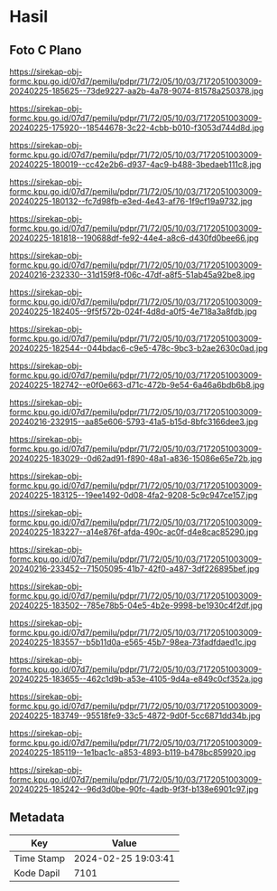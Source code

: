 # Hasil

## Foto C Plano

https://sirekap-obj-formc.kpu.go.id/07d7/pemilu/pdpr/71/72/05/10/03/7172051003009-20240225-185625--73de9227-aa2b-4a78-9074-81578a250378.jpg

https://sirekap-obj-formc.kpu.go.id/07d7/pemilu/pdpr/71/72/05/10/03/7172051003009-20240225-175920--18544678-3c22-4cbb-b010-f3053d744d8d.jpg

https://sirekap-obj-formc.kpu.go.id/07d7/pemilu/pdpr/71/72/05/10/03/7172051003009-20240225-180019--cc42e2b6-d937-4ac9-b488-3bedaeb111c8.jpg

https://sirekap-obj-formc.kpu.go.id/07d7/pemilu/pdpr/71/72/05/10/03/7172051003009-20240225-180132--fc7d98fb-e3ed-4e43-af76-1f9cf19a9732.jpg

https://sirekap-obj-formc.kpu.go.id/07d7/pemilu/pdpr/71/72/05/10/03/7172051003009-20240225-181818--190688df-fe92-44e4-a8c6-d430fd0bee66.jpg

https://sirekap-obj-formc.kpu.go.id/07d7/pemilu/pdpr/71/72/05/10/03/7172051003009-20240216-232330--31d159f8-f06c-47df-a8f5-51ab45a92be8.jpg

https://sirekap-obj-formc.kpu.go.id/07d7/pemilu/pdpr/71/72/05/10/03/7172051003009-20240225-182405--9f5f572b-024f-4d8d-a0f5-4e718a3a8fdb.jpg

https://sirekap-obj-formc.kpu.go.id/07d7/pemilu/pdpr/71/72/05/10/03/7172051003009-20240225-182544--044bdac6-c9e5-478c-9bc3-b2ae2630c0ad.jpg

https://sirekap-obj-formc.kpu.go.id/07d7/pemilu/pdpr/71/72/05/10/03/7172051003009-20240225-182742--e0f0e663-d71c-472b-9e54-6a46a6bdb6b8.jpg

https://sirekap-obj-formc.kpu.go.id/07d7/pemilu/pdpr/71/72/05/10/03/7172051003009-20240216-232915--aa85e606-5793-41a5-b15d-8bfc3166dee3.jpg

https://sirekap-obj-formc.kpu.go.id/07d7/pemilu/pdpr/71/72/05/10/03/7172051003009-20240225-183029--0d62ad91-f890-48a1-a836-15086e65e72b.jpg

https://sirekap-obj-formc.kpu.go.id/07d7/pemilu/pdpr/71/72/05/10/03/7172051003009-20240225-183125--19ee1492-0d08-4fa2-9208-5c9c947ce157.jpg

https://sirekap-obj-formc.kpu.go.id/07d7/pemilu/pdpr/71/72/05/10/03/7172051003009-20240225-183227--a14e876f-afda-490c-ac0f-d4e8cac85290.jpg

https://sirekap-obj-formc.kpu.go.id/07d7/pemilu/pdpr/71/72/05/10/03/7172051003009-20240216-233452--71505095-41b7-42f0-a487-3df226895bef.jpg

https://sirekap-obj-formc.kpu.go.id/07d7/pemilu/pdpr/71/72/05/10/03/7172051003009-20240225-183502--785e78b5-04e5-4b2e-9998-be1930c4f2df.jpg

https://sirekap-obj-formc.kpu.go.id/07d7/pemilu/pdpr/71/72/05/10/03/7172051003009-20240225-183557--b5b11d0a-e565-45b7-98ea-73fadfdaed1c.jpg

https://sirekap-obj-formc.kpu.go.id/07d7/pemilu/pdpr/71/72/05/10/03/7172051003009-20240225-183655--462c1d9b-a53e-4105-9d4a-e849c0cf352a.jpg

https://sirekap-obj-formc.kpu.go.id/07d7/pemilu/pdpr/71/72/05/10/03/7172051003009-20240225-183749--95518fe9-33c5-4872-9d0f-5cc6871dd34b.jpg

https://sirekap-obj-formc.kpu.go.id/07d7/pemilu/pdpr/71/72/05/10/03/7172051003009-20240225-185119--1e1bac1c-a853-4893-b119-b478bc859920.jpg

https://sirekap-obj-formc.kpu.go.id/07d7/pemilu/pdpr/71/72/05/10/03/7172051003009-20240225-185242--96d3d0be-90fc-4adb-9f3f-b138e6901c97.jpg


## Metadata

| Key        | Value               |
| ---------- | ------------------- |
| Time Stamp | 2024-02-25 19:03:41 |
| Kode Dapil | 7101                |



